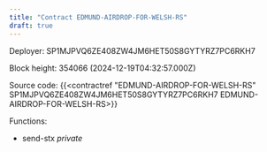 ```yaml
---
title: "Contract EDMUND-AIRDROP-FOR-WELSH-RS"
draft: true
---
```

Deployer: SP1MJPVQ6ZE408ZW4JM6HET50S8GYTYRZ7PC6RKH7


 



Block height: 354066 (2024-12-19T04:32:57.000Z)

Source code: {{<contractref "EDMUND-AIRDROP-FOR-WELSH-RS" SP1MJPVQ6ZE408ZW4JM6HET50S8GYTYRZ7PC6RKH7 EDMUND-AIRDROP-FOR-WELSH-RS>}}

Functions:

* send-stx _private_
